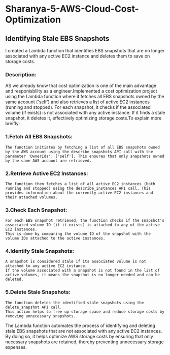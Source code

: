# Sharanya-5-AWS-Cloud-Cost-Optimization

## Identifying Stale EBS Snapshots

I created a Lambda function that identifies EBS snapshots that are no longer associated with any active EC2 instance and deletes them to save on storage costs.

### Description:

AS we already know that cost optimization is one of the main advantage and responisblilty as a engineer.Implemented a  cost optimization project using the Lambda function where it fetches all EBS snapshots owned by the same account ('self') and also retrieves a list of active EC2 instances (running and stopped). For each snapshot, it checks if the associated volume (if exists) is not associated with any active instance. If it finds a stale snapshot, it deletes it, effectively optimizing storage costs.To explain more breifly:

### 1.Fetch All EBS Snapshots:

    The function initiates by fetching a list of all EBS snapshots owned by the AWS account using the describe_snapshots API call with the parameter 'OwnerIds': ['self']. This ensures that only snapshots owned by the same AWS account are retrieved.

### 2.Retrieve Active EC2 Instances:

    The function then fetches a list of all active EC2 instances (both running and stopped) using the describe_instances API call. This provides information about the currently active EC2 instances and their attached volumes.

### 3.Check Each Snapshot:

    For each EBS snapshot retrieved, the function checks if the snapshot's associated volume ID (if it exists) is attached to any of the active EC2 instances.
    This is done by comparing the volume ID of the snapshot with the volume IDs attached to the active instances.

### 4.Identify Stale Snapshots:

    A snapshot is considered stale if its associated volume is not attached to any active EC2 instance.
    If the volume associated with a snapshot is not found in the list of active volumes, it means the snapshot is no longer needed and can be deleted.

### 5.Delete Stale Snapshots:

    The function deletes the identified stale snapshots using the delete_snapshot API call.
    This action helps to free up storage space and reduce storage costs by removing unnecessary snapshots.

The Lambda function automates the process of identifying and deleting stale EBS snapshots that are not associated with any active EC2 instances. By doing so, it helps optimize AWS storage costs by ensuring that only necessary snapshots are retained, thereby preventing unnecessary storage expenses.
